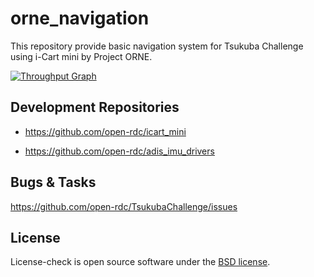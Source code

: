 orne_navigation
=================

This repository provide basic navigation system for Tsukuba Challenge using i-Cart mini by Project ORNE.

[![Throughput Graph](https://graphs.waffle.io/open-rdc/tsukubachallenge/throughput.svg)](https://waffle.io/open-rdc/tsukubachallenge/metrics) 


## Development Repositories

* https://github.com/open-rdc/icart_mini

* https://github.com/open-rdc/adis_imu_drivers

## Bugs & Tasks

https://github.com/open-rdc/TsukubaChallenge/issues

## License

License-check is open source software under the [BSD license](https://github.com/open-rdc/icart_mini_ros_pkgs/blob/master/LICENSE).
